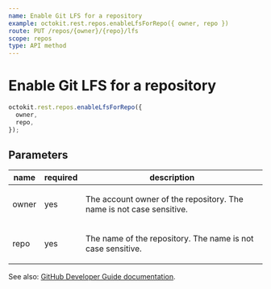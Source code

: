 ```yaml
---
name: Enable Git LFS for a repository
example: octokit.rest.repos.enableLfsForRepo({ owner, repo })
route: PUT /repos/{owner}/{repo}/lfs
scope: repos
type: API method
---
```


# Enable Git LFS for a repository

```js
octokit.rest.repos.enableLfsForRepo({
  owner,
  repo,
});
```

## Parameters

<table>
  <thead>
    <tr>
      <th>name</th>
      <th>required</th>
      <th>description</th>
    </tr>
  </thead>
  <tbody>
    <tr><td>owner</td><td>yes</td><td>

The account owner of the repository. The name is not case sensitive.

</td></tr>
<tr><td>repo</td><td>yes</td><td>

The name of the repository. The name is not case sensitive.

</td></tr>
  </tbody>
</table>

See also: [GitHub Developer Guide documentation](https://docs.github.com/rest/reference/repos#enable-git-lfs-for-a-repository).

